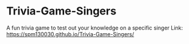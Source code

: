 # Trivia-Game-Singers
A fun trivia game to test out your knowledge on a specific singer
Link: https://spm130030.github.io/Trivia-Game-Singers/
